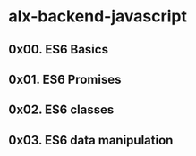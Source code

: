 # alx-backend-javascript
## 0x00. ES6 Basics
## 0x01. ES6 Promises
## 0x02. ES6 classes
## 0x03. ES6 data manipulation